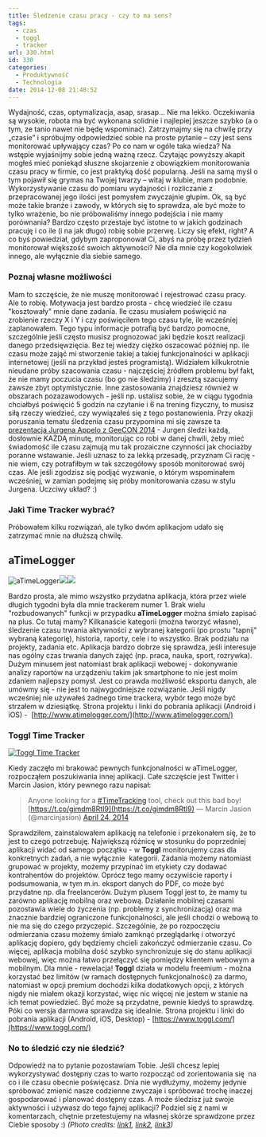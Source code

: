 ```yaml
---
title: Śledzenie czasu pracy - czy to ma sens?
tags:
  - czas
  - toggl
  - tracker
url: 330.html
id: 330
categories:
  - Produktywność
  - Technologia
date: 2014-12-08 21:48:52
---
```


Wydajność, czas, optymalizacja, asap, srasap… Nie ma lekko. Oczekiwania są wysokie, robota ma być wykonana solidnie i najlepiej jeszcze szybko (a o tym, ze tanio nawet nie będę wspominać). Zatrzymajmy się na chwilę przy „czasie” i spróbujmy odpowiedzieć sobie na proste pytanie – czy jest sens monitorować upływający czas? Po co nam w ogóle taka wiedza? Na wstępie wyjaśnijmy sobie jedną ważną rzecz. Czytając powyższy akapit mogłeś mieć poniekąd słuszne skojarzenie z obowiązkiem monitorowania czasu pracy w firmie, co jest praktyką dość popularną. Jeśli na samą myśl o tym pojawił się grymas na Twojej twarzy – witaj w klubie, mam podobnie. Wykorzystywanie czasu do pomiaru wydajności i rozliczanie z przepracowanej jego ilości jest pomysłem zwyczajnie głupim. Ok, są być może takie branże i zawody, w których się to sprawdza, ale być może to tylko wrażenie, bo nie próbowaliśmy innego podejścia i nie mamy porównania? Bardzo często przestaje być istotne to w jakich godzinach pracuję i co ile (i na jak długo) robię sobie przerwę. Liczy się efekt, right? A co byś powiedział, gdybym zaproponował Ci, abyś na próbę przez tydzień monitorował większość swoich aktywności? Nie dla mnie czy kogokolwiek innego, ale wyłącznie dla siebie samego.

### Poznaj własne możliwości

Mam to szczęście, że nie muszę monitorować i rejestrować czasu pracy. Ale to robię. Motywacja jest bardzo prosta - chcę wiedzieć ile czasu "kosztowały" mnie dane zadania. Ile czasu musiałem poświęcić na zrobienie rzeczy X i Y i czy poświęciłem tego czasu tyle, ile wcześniej zaplanowałem. Tego typu informacje potrafią być bardzo pomocne, szczególnie jeśli często musisz prognozować jaki będzie koszt realizacji danego przedsięwzięcia. Bez tej wiedzy ciężko oszacować później np. ile czasu może zająć mi stworzenie takiej a takiej funkcjonalności w aplikacji internetowej (jeśli na przykład jesteś programistą). Widziałem kilkukrotnie nieudane próby szacowania czasu - najczęściej źródłem problemu był fakt, że nie mamy poczucia czasu (bo go nie śledzimy) i zresztą szacujemy zawsze zbyt optymistycznie. Inne zastosowania znajdziesz również w obszarach pozazawodowych - jeśli np. ustalisz sobie, że w ciągu tygodnia chciałbyś poświęcić 5 godzin na czytanie i 6 na trening fizyczny, to musisz siłą rzeczy wiedzieć, czy wywiązałeś się z tego postanowienia. Przy okazji poruszania tematu śledzenia czasu przypomina mi się zawsze ta [prezentacja Jurgena Appelo z GeeCON 2014](http://vimeo.com/99516367) \- Jurgen śledzi każdą, dosłownie KAŻDĄ minutę, monitorując co robi w danej chwili, żeby mieć świadomość ile czasu zajmują mu tak prozaiczne czynności jak chociażby poranne wstawanie. Jeśli uznasz to za lekką przesadę, przyznam Ci rację - nie wiem, czy potrafiłbym w tak szczegółowy sposób monitorować swój czas. Ale jeśli zgodzisz się podjąć wyzwanie, o którym wspominałem wcześniej, w zamian podejmę się próby monitorowania czasu w stylu Jurgena. Uczciwy układ? :)

### Jaki Time Tracker wybrać?

Próbowałem kilku rozwiązań, ale tylko dwóm aplikacjom udało się zatrzymać mnie na dłuższą chwilę.

aTimeLogger
-----------

![aTimeLogger](https://lh4.ggpht.com/tcVWz42TU1MuVkQUPHoPnyYTnH8ePKLbngctnFz6CLb6e6h5sXhyTtU7FYqF6q5sKA=h310)![](https://lh6.ggpht.com/CQQK2AdvOsPyMQ0UA81iJGt5XXL1z4ezsMYV1g4f2R5ugqQ6gtSCpM8lJB198JzESPY=h310)![](https://lh6.ggpht.com/8VX6aKlhFZoj6dR04Xr-bGva1NL0JbXRIO4y4rCyzHw0-R4hAwip5Z2BXkEvyfER7Q=h310)

Bardzo prosta, ale mimo wszystko przydatna aplikacja, która przez wiele długich tygodni była dla mnie trackerem numer 1. Brak wielu "rozbudowanych" funkcji w przypadku **aTimeLogger** można śmiało zapisać na plus. Co tutaj mamy? Kilkanaście kategorii (można tworzyć własne), śledzenie czasu trwania aktywności z wybranej kategorii (po prostu "tapnij" wybraną kategorię), historia, raporty, cele i to wszystko. Brak podziału na projekty, zadania etc. Aplikacja bardzo dobrze się sprawdza, jeśli interesuje nas ogólny czas trwania danych zajęć (np. praca, nauka, sport, rozrywka). Dużym minusem jest natomiast brak aplikacji webowej - dokonywanie analizy raportów na urządzeniu takim jak smartphone to nie jest moim zdaniem najlepszy pomysł. Jest co prawda możliwość eksportu danych, ale umówmy się - nie jest to najwygodniejsze rozwiązanie. Jeśli nigdy wcześniej nie używałeś żadnego time trackera, wybór tego może być strzałem w dziesiątkę. Strona projektu i linki do pobrania aplikacji (Android i iOS) -  [http://www.atimelogger.com/](http://www.atimelogger.com/)

### Toggl Time Tracker

[![Toggl Time Tracker](http://zdyscyplinowany.pl/wp-content/uploads/2014/12/Toggl-Online-Timer-Screenshot.jpg)](http://zdyscyplinowany.pl/wp-content/uploads/2014/12/Toggl-Online-Timer-Screenshot.jpg)

Kiedy zaczęło mi brakować pewnych funkcjonalności w aTimeLogger, rozpocząłem poszukiwania innej aplikacji. Całe szczęście jest Twitter i Marcin Jasion, który pewnego razu napisał:

> Anyone looking for a [#TimeTracking](https://twitter.com/hashtag/TimeTracking?src=hash) tool, check out this bad boy! [https://t.co/gimdm8RtI9](https://t.co/gimdm8RtI9) — Marcin Jasion (@marcinjasion) [April 24, 2014](https://twitter.com/marcinjasion/status/459247001373114368)

Sprawdziłem, zainstalowałem aplikację na telefonie i przekonałem się, że to jest to czego potrzebuję. Największą różnicę w stosunku do poprzedniej aplikacji widać od samego początku - w **Toggl** monitorujemy czas dla konkretnych zadań, a nie wyłącznie  kategorii. Zadania możemy natomiast grupować w projekty, możemy przypinać im etykiety czy dodawać kontrahentów do projektów. Oprócz tego mamy oczywiście raporty i podsumowania, w tym m.in. eksport danych do PDF, co może być przydatne np. dla freelancerów. Dużym plusem Toggl jest to, że mamy tu zarówno aplikację mobilną oraz webową. Działanie mobilnej czasami pozostawia wiele do życzenia (np. problemy z synchronizacją) oraz ma znacznie bardziej ograniczone funkcjonalności, ale jeśli chodzi o webową to nie ma się do czego przyczepić. Szczególnie, że po rozpoczęciu odmierzania czasu możemy śmiało zamknąć przeglądarkę i otworzyć aplikację dopiero, gdy będziemy chcieli zakończyć odmierzanie czasu. Co więcej, aplikacja mobilna dość szybko synchronizuje się do stanu aplikacji webowej, więc można łatwo przełączyć się pomiędzy klientem webowym a mobilnym. Dla mnie - rewelacja! **Toggl** działa w modelu freemium - można korzystać bez limitów (w ramach dostępnych funkcjonalności) za darmo, natomiast w opcji premium dochodzi kilka dodatkowych opcji, z których nigdy nie miałem okazji korzystać, więc nic więcej nie jestem w stanie na ich temat powiedzieć. Być może są przydatne, pewnie kiedyś to sprawdzę. Póki co wersja darmowa sprawdza się idealnie. Strona projektu i linki do pobrania aplikacji (Android, iOS, Desktop) - [https://www.toggl.com/](https://www.toggl.com/)

### No to śledzić czy nie śledzić?

Odpowiedź na to pytanie pozostawiam Tobie. Jeśli chcesz lepiej wykorzystywać dostępny czas to warto rozpocząć od zorientowania się  na co i ile czasu obecnie poświęcasz. Dnia nie wydłużymy, możemy jedynie spróbować zmienić nasze codzienne zwyczaje i spróbować trochę inaczej gospodarować i planować dostępny czas. A może śledzisz już swoje aktywności i używasz do tego fajnej aplikacji? Podziel się z nami w komentarzach, chętnie przetestujemy na własnej skórze sprawdzone przez Ciebie sposoby :) _(Photo credits: [link1](http://www.pexels.com/photo/989/), [link2](http://support.toggl.com/press-kit/), [link3](https://play.google.com/store/apps/details?id=com.aloggers.atimeloggerapp))_